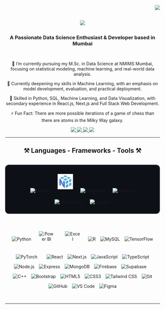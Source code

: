 <img align="right" src="https://visitor-badge.laobi.icu/badge?page_id=rishiigupta04.rishiigupta04" />

<h1 align="center">
    <img src="https://readme-typing-svg.herokuapp.com/?font=Righteous&size=45&center=true&vCenter=true&width=500&height=70&duration=2000&lines=Hi+There!+👋;+I'm+Rishi!;" />
</h1>

<h3 align="center"><strong>A Passionate Data Science Enthusiast & Developer based in Mumbai</strong></h3>


<br/>

<div align="center">
 
🔭 I’m currently pursuing my M.Sc. in Data Science at NMIMS Mumbai, focusing on statistical modeling, machine learning, and real-world data analysis.

🌱 Currently deepening my skills in Machine Learning, with an emphasis on model development, evaluation, and practical deployment.

💬 Skilled in Python, SQL, Machine Learning, and Data Visualization, with secondary experience in React.js, Next.js and Full Stack Web Development.

⚡ Fun Fact: There are more possible iterations of a game of chess than there are atoms in the Milky Way galaxy.

 </div>
 
<div align="center"> 
<!-- <a href="https://drive.google.com/file/d/13zeTuO5yligCSDKc03CKZY2lMJ68T5-o/view?usp=sharing" target="_blank">
     <img src="https://img.shields.io/badge/RESUME-333333?style=for-the-badge&logo=todoist&logoColor=white" target="_blank" /> -->
    
  <a href="https://www.linkedin.com/in/rishi-raj-gupta45/" target="_blank">
    <img src="https://img.shields.io/badge/LinkedIn-0077B5?style=for-the-badge&logo=linkedin&logoColor=white" target="_blank" />
  </a>
    </a>
    <a href="https://rishiraj-gupta.vercel.app/" target="_blank">
     <img src="https://img.shields.io/badge/PORTFOLIO-333333?style=for-the-badge&logo=todoist&logoColor=white" target="_blank" />
  </a>
     <!-- sqlite, safari, google-chrome are other good icon options -->
  </a>
    <a href="mailto:grishi349@gmail.com">
    <img src="https://img.shields.io/badge/Gmail-333333?style=for-the-badge&logo=gmail&logoColor=red" />
<!--   </a>
    <a href="https://x.com/heyitsrishi" target="_blank">
    <img src="https://img.shields.io/badge/Twitter (X)-000000?style=for-the-badge&logo=x&logoColor=white" target="_blank" />
  </a> -->
    </a>
    <a href="https://leetcode.com/u/rishiigupta04/" target="_blank">
    <img src="https://img.shields.io/badge/LeetCode-FF5722?style=for-the-badge&logo=leetcode&logoColor=white" target="_blank" />
  </a>

</div>

 <hr/>
 
<h2 align="center">⚒️ Languages - Frameworks - Tools ⚒️</h2>
<br/>

<!-- Data Science Tools Section -->
<div align="center" style="background-color: #0d1117; padding: 20px; border-radius: 12px;">
  <img src="https://upload.wikimedia.org/wikipedia/commons/2/22/Pandas_mark.svg" title="Pandas" alt="Pandas" width="50" height="50" style="margin: 10px;" />
  <img src="https://raw.githubusercontent.com/github/explore/main/topics/numpy/numpy.png" title="NumPy" alt="NumPy" width="50" height="50" style="margin: 10px;" />
  <img src="https://matplotlib.org/_static/images/logo2.svg" title="Matplotlib" alt="Matplotlib" width="50" height="50" style="margin: 10px;" />
  <img src="https://seaborn.pydata.org/_static/logo-wide-lightbg.svg" title="Seaborn" alt="Seaborn" width="80" height="40" style="margin: 10px;" />
  <img src="https://upload.wikimedia.org/wikipedia/commons/0/05/Scikit_learn_logo_small.svg" title="Scikit-learn" alt="Scikit-learn" width="60" height="50" style="margin: 10px;" />
  <img src="https://upload.wikimedia.org/wikipedia/commons/3/38/Jupyter_logo.svg" title="Jupyter" alt="Jupyter" width="50" height="50" style="margin: 10px;" />
</div>

<br/>

<!-- Skill Icons Section -->
<div align="center" style="margin-top: 30px;">
  <div style="display: flex; flex-wrap: wrap; justify-content: center; align-items: center; gap: 15px;">
    <!-- Data/ML Stack -->
    <img src="https://skillicons.dev/icons?i=python" title="Python" />
    <img src="https://upload.wikimedia.org/wikipedia/commons/c/cf/New_Power_BI_Logo.svg" title="Power BI" alt="Power BI" width="50" height="50" style="margin: 10px;" />
  <img src="https://upload.wikimedia.org/wikipedia/commons/7/73/Microsoft_Excel_2013-2019_logo.svg" title="Excel" alt="Excel" width="50" height="50" style="margin: 10px;" />
    <img src="https://skillicons.dev/icons?i=r" title="R" />
    <img src="https://skillicons.dev/icons?i=mysql" title="MySQL" />
    <img src="https://skillicons.dev/icons?i=tensorflow" title="TensorFlow" />
    <img src="https://skillicons.dev/icons?i=pytorch" title="PyTorch" />
      <br/>
    <!-- Full Stack Row 1 -->
    <img src="https://skillicons.dev/icons?i=react" title="React" />
    <img src="https://skillicons.dev/icons?i=nextjs" title="Next.js" />
    <img src="https://skillicons.dev/icons?i=javascript" title="JavaScript" />
    <img src="https://skillicons.dev/icons?i=typescript" title="TypeScript" />
    <img src="https://skillicons.dev/icons?i=nodejs" title="Node.js" />
    <img src="https://skillicons.dev/icons?i=express" title="Express" />
    <img src="https://skillicons.dev/icons?i=mongodb" title="MongoDB" />
    <img src="https://skillicons.dev/icons?i=firebase" title="Firebase" />
    <img src="https://skillicons.dev/icons?i=supabase" title="Supabase" />
      <br/>
    <!-- Full Stack Row 2 -->
    <img src="https://skillicons.dev/icons?i=cpp" title="C++" />
    <img src="https://skillicons.dev/icons?i=bootstrap" title="Bootstrap" />
    <img src="https://skillicons.dev/icons?i=html" title="HTML5" />
    <img src="https://skillicons.dev/icons?i=css" title="CSS3" />
    <img src="https://skillicons.dev/icons?i=tailwind" title="Tailwind CSS" />
    <img src="https://skillicons.dev/icons?i=git" title="Git" />
    <img src="https://skillicons.dev/icons?i=github" title="GitHub" />
    <img src="https://skillicons.dev/icons?i=vscode" title="VS Code" />
    <img src="https://skillicons.dev/icons?i=figma" title="Figma" />

  </div>
</div>


<br/>




<br/>
<hr/>

<!-- <div align="center">
  <h2>🐍 My Contributions 🐍</h2>
  <br>
  <img alt="snake eating my contributions" src="https://raw.githubusercontent.com/rishiigupta04/rishiigupta04/output/github-contribution-grid-snake.svg" />
  
  <br/><br/><br/>
</div>

<hr/>

<h2 align="center">⚡ Stats ⚡</h2>
<br>
<div align=center>
  <img width=390 src="https://streak-stats.demolab.com/?user=rishiigupta04&count_private=true&theme=react&border_radius=10" alt="streak stats"/>
  <img width=390 src="https://github-readme-stats.vercel.app/api?username=rishiigupta04&count_private=true&show_icons=true&theme=react&rank_icon=github&border_radius=10" alt="readme stats" />
  <br/>
  <img width=325 align="center" src="https://github-readme-stats.vercel.app/api/top-langs/?username=rishiigupta04&hide=HTML&langs_count=8&layout=compact&theme=react&border_radius=10&size_weight=0.5&count_weight=0.5&exclude_repo=github-readme-stats" alt="top langs" />
</div>

<br/><br/>

<hr/>



<br/>
--!>

